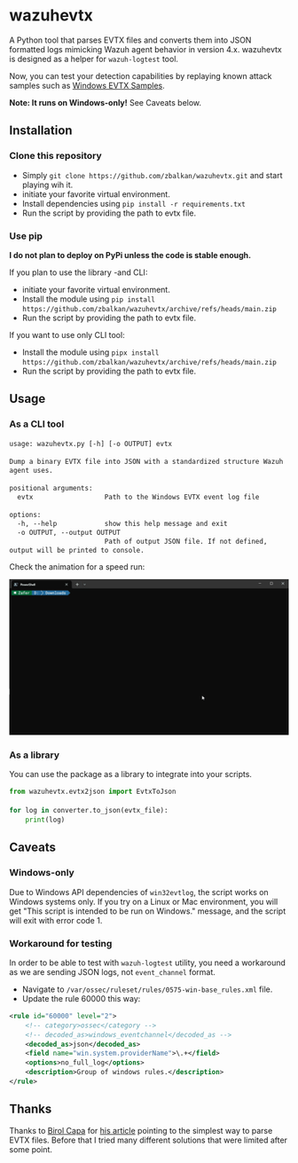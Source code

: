 # wazuhevtx

A Python tool that parses EVTX files and converts them into JSON formatted logs mimicking Wazuh agent behavior in version 4.x. wazuhevtx is designed as a helper for `wazuh-logtest` tool.

Now, you can test your detection capabilities by replaying known attack samples such as [Windows EVTX Samples](https://github.com/sbousseaden/EVTX-ATTACK-SAMPLES).

**Note: It runs on Windows-only!** See Caveats below.

## Installation

### Clone this repository

* Simply `git clone https://github.com/zbalkan/wazuhevtx.git` and start playing wih it.
* initiate your favorite virtual environment.
* Install dependencies using `pip install -r requirements.txt`
* Run the script by providing the path to evtx file.

### Use pip

**I do not plan to deploy on PyPi unless the code is stable enough.**

If you plan to use the library -and CLI:

* initiate your favorite virtual environment.
* Install the module using `pip install https://github.com/zbalkan/wazuhevtx/archive/refs/heads/main.zip`
* Run the script by providing the path to evtx file.

If you want to use only CLI tool:

* Install the module using `pipx install https://github.com/zbalkan/wazuhevtx/archive/refs/heads/main.zip`
* Run the script by providing the path to evtx file.

## Usage

### As a CLI tool

```shell
usage: wazuhevtx.py [-h] [-o OUTPUT] evtx

Dump a binary EVTX file into JSON with a standardized structure Wazuh agent uses.

positional arguments:
  evtx                  Path to the Windows EVTX event log file

options:
  -h, --help            show this help message and exit
  -o OUTPUT, --output OUTPUT
                        Path of output JSON file. If not defined, output will be printed to console.
```

Check the animation for a speed run:

![Alt Text](./animation.gif)

### As a library

You can use the package as a library to integrate into your scripts.

```python
from wazuhevtx.evtx2json import EvtxToJson

for log in converter.to_json(evtx_file):
    print(log)

```

## Caveats

### Windows-only

Due to Windows API dependencies of `win32evtlog`, the script works on Windows systems only. If you try on a Linux or Mac environment, you will get "This script is intended to be run on Windows." message, and the script will exit with error code 1.

### Workaround for testing

In order to be able to test with `wazuh-logtest` utility, you need a workaround as we are sending JSON logs, not `event_channel` format.

* Navigate to `/var/ossec/ruleset/rules/0575-win-base_rules.xml` file.
* Update the rule 60000 this way:

```xml
<rule id="60000" level="2">
    <!-- category>ossec</category -->
    <!-- decoded_as>windows_eventchannel</decoded_as -->
    <decoded_as>json</decoded_as>
    <field name="win.system.providerName">\.+</field>
    <options>no_full_log</options>
    <description>Group of windows rules.</description>
</rule>
```

## Thanks

Thanks to [Birol Capa](https://github.com/birolcapa) for [his article](https://birolcapa.github.io/software/2021/09/24/how-to-read-evtx-file-using-python.html) pointing to the simplest way to parse EVTX files. Before that I tried many different solutions that were limited after some point.
